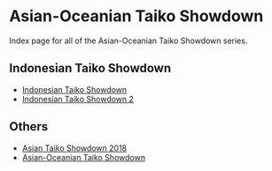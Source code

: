 # Asian-Oceanian Taiko Showdown

Index page for all of the Asian-Oceanian Taiko Showdown series.

## Indonesian Taiko Showdown

- [Indonesian Taiko Showdown](IDTS_1)
- [Indonesian Taiko Showdown 2](IDTS_2)

## Others

- [Asian Taiko Showdown 2018](ATS_2018)
- [Asian-Oceanian Taiko Showdown](AOTS_1)
